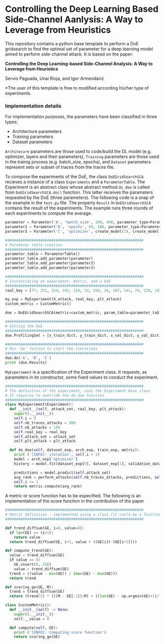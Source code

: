 # Controlling the Deep Learning Based Side-Channel Aanlysis: A Way to Leverage from Heuristics
This repository contains a python base template to perform a DoE gridsearch to find the optimal set of parameter for a deep learning model aimed to perform side-channel attack. It is based on the paper: 

**Controlling the Deep Learning-based Side-Channel Analysis: A Way to Leverage from Heuristics**

Servio Paguada, Unai Rioja, and Igor Armendariz

*The user of this template is free to modified according his/her type of experiments.

### Implementation details

For implementation purposes, the parameters have been classified in three types: 
- Architecture parameters
- Training parameters
- Dataset parameters

`Architecure` parameters are those used to code/build the DL model (e.g. optimizer, layers and their parameters), `Training` parameters are those used in the trainig process (e.g. batch_size, epochs), and `Dataset` parameters represent sets or subset of traces from the traces file.

To compose the experiments of the DoE, the class `DoEGridSearchSCA` recieves a instance of a class `Experiments` and a `ParameterTable`. The Experiment is an abstract class whose abstract method `do_doe` is called from `DoEGridSearchSCA.do()` function. This latter receives the parameters requested by the DoE (three parameters).
The following code is a snap of the example in the `test.py` file. 
The property `Result` in `DoEGridSearchSCA` contains the result of the experiments.
The example runs three rounds of each experiments to compute the average.
```python
parameter = Parameter('A', 'batch_size', 200, 400, parameter_type=ParameterType.TRAIN_PARAM)
parameter2 = Parameter('B', 'epochs', 50, 100, parameter_type=ParameterType.TRAIN_PARAM)
parameter3 = Parameter('C', 'optimizer', create_model(1), create_model(2), parameter_type=ParameterType.ARCH_PARAM)

###############################################################
# Parameter table creation
###############################################################
parameter_table = ParameterTable()
parameter_table.add_parameter(parameter)
parameter_table.add_parameter(parameter2)
parameter_table.add_parameter(parameter3)

###############################################################
# Instantiating an experiment, metric, and a DoE
###############################################################
real_key = [77, 251, 224, 242, 114, 33, 254, 16, 167, 141, 74, 220, 142, 73, 4, 105]

my_exp = MyExperiment(X_attack, real_key, plt_attack)
custom_metric = CustomMetric()

doe = DoEGridSearchSCA(metric=custom_metric, param_table=parameter_table, experiment=my_exp, rounds=3)

###############################################################
# Setting the DoE
###############################################################
doe.ProfilingSet = [x_train_dict, y_train_dict, x_val_dict, y_val_dict]

###############################################################
# Run 'do' funtion to start the iterations
###############################################################
doe.do('A', 'B', 'C')
print (doe.Results)
```

`MyExperiment` is a specification of the Experiment class. It requests, as parameters in its constructor, some fixed values to conduct the experiment.
```python
###############################################################
# The definition of the experiment, uses the Experiment base class
# It requires to override the do_doe function
###############################################################
class MyExperiment(Experiment):
  def __init__(self, attack_set, real_key, plt_attack):
    super().__init__()
    self.i = 0
    self.nb_traces_attacks = 300
    self.nb_attacks = 100
    self.real_key = real_key
    self.attack_set = attack_set
    self.plt_attack = plt_attack

  def do_doe(self, dataset_exp, arch_exp, train_exp, metric):
    print ('[INFO]: iteration', self.i + 1)
    model = arch_exp['optimizer']
    history = model.fit(dataset_exp[0], dataset_exp[1], validation_data=(dataset_exp[0], dataset_exp[1]), **train_exp)

    predictions = model.predict(self.attack_set)
    avg_rank = perform_attacks(self.nb_traces_attacks, predictions, self.nb_attacks, plt=self.plt_attack, key=self.real_key, byte=2, filename=model)
    self.i += 1
    return metric.compute(avg_rank)
```

A metric or score function has to be especified. The following is an implementation of the score function in the contribution of the paper

```python
###############################################################
# Metric definition - implemented using a class (it could be a function)
###############################################################

def trend_diffsum(GE, i=0, value=0):
  if len(GE) == (i+1):
    return value
  return trend_diffsum(GE, i+1, value + ((GE[i])-(GE[i+1])))

def compute_trend(GE):
  value = trend_diffsum(GE)
  if value == 0:
    GE.insert(0, 256)
    value = trend_diffsum(GE)
  trend = ((value - min(GE)) / (max(GE) - min(GE)))
  return trend

def scoring_ge(GE, M):
  trend = trend_diffsum(GE)
  return (trend/2) * (((M - GE[-1])/M) + ((len(GE) - np.argmin(GE)+1)/len(GE)))

class CustomMetric():
  def __init__(self) -> None:
    super().__init__()
    self.__value = 0

  def compute(self, GE):
    print ('[INFO]: Computing score function')
    return scoring_ge(GE)
```
